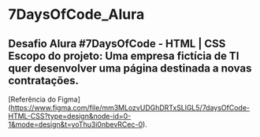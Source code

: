 # 7DaysOfCode_Alura
Desafio Alura #7DaysOfCode - HTML | CSS
Escopo do projeto: Uma empresa fictícia de TI quer desenvolver uma página destinada a novas contratações.
-
[Referência do Figma] (https://www.figma.com/file/mm3MLozvUDGhDRTxSLlGL5/7daysOfCode-HTML-CSS?type=design&node-id=0-1&mode=design&t=yoThu3i0nbevRCec-0).
